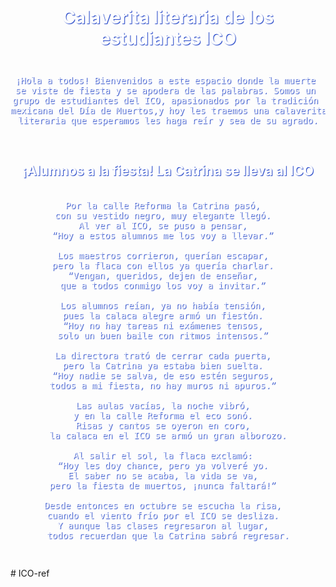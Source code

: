 <html>
<head>
<title>calaverita literaria</title>
 <style>
    body {
        background-image: url('https://wallpapercave.com/w/wp3764280.jpg');
        background-size: cover;
        background-position: center;
        background-repeat: no-repeat;
    }
   </style>
</head>
<body>
<style>
  p {
    text-align: center;
  }
 p {
      color: #ffffff;
    }
p {
      text-shadow: 1px 1px 1px #1a3ec6;
    }
</style>
<h1>
<p>Calaverita literaria de los estudiantes ICO
</p>
</h1>

<pre>
<P>¡Hola a todos! Bienvenidos a este espacio donde la muerte 
se viste de fiesta y se apodera de las palabras. Somos un 
grupo de estudiantes del ICO, apasionados por la tradición 
mexicana del Día de Muertos,y hoy les traemos una calaverita 
literaria que esperamos les haga reír y sea de su agrado.</p>
</pre>

<h2>
<P>¡Alumnos a la fiesta! La Catrina se lleva al ICO</P>
</H2>

<pre>
<p>Por la calle Reforma la Catrina pasó,  
con su vestido negro, muy elegante llegó.  
Al ver al ICO, se puso a pensar,  
“Hoy a estos alumnos me los voy a llevar.”  

Los maestros corrieron, querían escapar,  
pero la flaca con ellos ya quería charlar.  
“Vengan, queridos, dejen de enseñar,  
que a todos conmigo los voy a invitar.”  

Los alumnos reían, ya no había tensión,  
pues la calaca alegre armó un fiestón.  
“Hoy no hay tareas ni exámenes tensos,  
solo un buen baile con ritmos intensos.”  

La directora trató de cerrar cada puerta,  
pero la Catrina ya estaba bien suelta.  
“Hoy nadie se salva, de eso estén seguros,  
todos a mi fiesta, no hay muros ni apuros.”  

Las aulas vacías, la noche vibró,  
y en la calle Reforma el eco sonó.  
Risas y cantos se oyeron en coro,  
la calaca en el ICO se armó un gran alborozo.

Al salir el sol, la flaca exclamó:  
“Hoy les doy chance, pero ya volveré yo.  
El saber no se acaba, la vida se va,  
pero la fiesta de muertos, ¡nunca faltará!”  

Desde entonces en octubre se escucha la risa,  
cuando el viento frío por el ICO se desliza.  
Y aunque las clases regresaron al lugar,  
todos recuerdan que la Catrina sabrá regresar.</p>
</pre>

</body>
</html>
# ICO-ref
